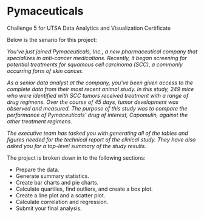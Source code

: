 # Pymaceuticals

Challenge 5 for UTSA Data Analytics and Visualization Certificate

Below is the senario for this project:

*You've just joined Pymaceuticals, Inc., a new pharmaceutical company that specializes in anti-cancer medications. Recently, it began screening for potential treatments for squamous cell carcinoma (SCC), a commonly occurring form of skin cancer.*

*As a senior data analyst at the company, you've been given access to the complete data from their most recent animal study. In this study, 249 mice who were identified with SCC tumors received treatment with a range of drug regimens. Over the course of 45 days, tumor development was observed and measured. The purpose of this study was to compare the performance of Pymaceuticals' drug of interest, Capomulin, against the other treatment regimens.*

*The executive team has tasked you with generating all of the tables and figures needed for the technical report of the clinical study. They have also asked you for a top-level summary of the study results.*

The project is broken down in to the following sections:

* Prepare the data.
* Generate summary statistics.
* Create bar charts and pie charts.
* Calculate quartiles, find outliers, and create a box plot.
* Create a line plot and a scatter plot.
* Calculate correlation and regression.
* Submit your final analysis.
